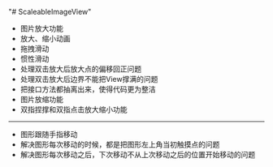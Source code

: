 "# ScaleableImageView" 
- 图片放大功能
- 放大、缩小动画
- 拖拽滑动
- 惯性滑动
- 处理双击放大后放大点的偏移回正问题
- 处理双击放大后边界不能把View撑满的问题
- 把接口方法都抽离出来，使得代码更为整洁
- 图片放缩功能
- 双指捏撑和双指点击放大缩小功能

-----------------------------------------

- 图形跟随手指移动 
- 解决图形每次移动的时候，都是把图形左上角当初触摸点的问题
- 解决图形每次移动之后，下次移动不从上次移动之后的位置开始移动的问题  